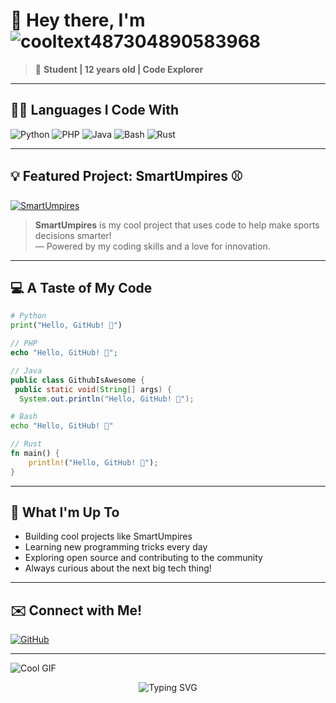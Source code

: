 # 👋 Hey there, I'm ![cooltext487304890583968](https://github.com/user-attachments/assets/a19c031a-bde1-4491-b13d-b24b759ec064)


> 🚀 **Student | 12 years old | Code Explorer**

---

## 🧑‍💻 Languages I Code With
![Python](https://img.shields.io/badge/Python-3776AB?style=for-the-badge&logo=python&logoColor=white)
![PHP](https://img.shields.io/badge/PHP-777BB4?style=for-the-badge&logo=php&logoColor=white)
![Java](https://img.shields.io/badge/Java-ED8B00?style=for-the-badge&logo=java&logoColor=white)
![Bash](https://img.shields.io/badge/Bash-4EAA25?style=for-the-badge&logo=gnu-bash&logoColor=white)
![Rust](https://img.shields.io/badge/Rust-000000?style=for-the-badge&logo=rust&logoColor=white)

---

## 💡 Featured Project: SmartUmpires ⚾

[![SmartUmpires](https://img.shields.io/badge/SmartUmpires-Project-blue?style=for-the-badge)](https://github.com/SawyerWetson/SmartUmpires)

> **SmartUmpires** is my cool project that uses code to help make sports decisions smarter!  
> — Powered by my coding skills and a love for innovation.

---

## 💻 A Taste of My Code

```python
# Python
print("Hello, GitHub! 🚀")
```

```php
// PHP
echo "Hello, GitHub! 🚀";
```

```java
// Java
public class GithubIsAwesome {
 public static void(String[] args) {
  System.out.println("Hello, GitHub! 🚀");
```

```bash
# Bash
echo "Hello, GitHub! 🚀"
```

```rust
// Rust
fn main() {
    println!("Hello, GitHub! 🚀");
}
```

---

## 🎯 What I'm Up To
- Building cool projects like SmartUmpires
- Learning new programming tricks every day
- Exploring open source and contributing to the community
- Always curious about the next big tech thing!

---

## ✉️ Connect with Me!
[![GitHub](https://img.shields.io/badge/GitHub-181717?style=for-the-badge&logo=github&logoColor=white)](https://github.com/SawyerWetson)

---

![Cool GIF](https://media.giphy.com/media/LmNwrBhejkK9EFP504/giphy.gif)
<p align="center">
  <img src="https://readme-typing-svg.demolab.com?font=Fira+Code&size=30&pause=1000&color=F700FF&center=true&vCenter=true&width=435&lines=Hi%2C+I'm+Sawyer!;Coder+%7C+Coder+%7C+Builder+%7C+Dreamer" alt="Typing SVG" />
</p>
